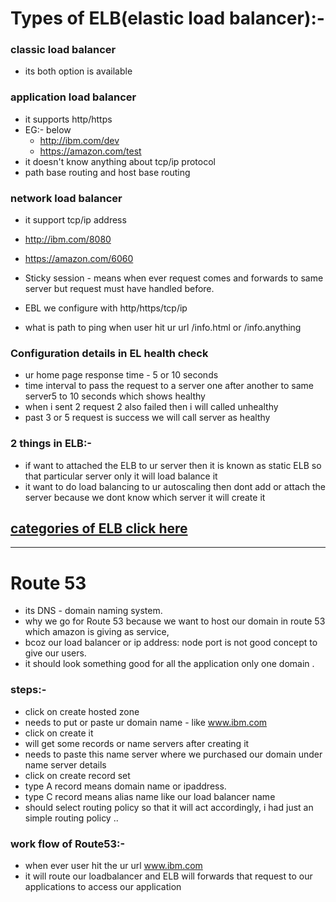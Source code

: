 # Types of ELB(elastic load balancer):-

 ### classic load balancer 
 * its both option is available 

 ### application load balancer
 * it supports http/https
 * EG:- below
      * http://ibm.com/dev
      * https://amazon.com/test
 * it doesn't know anything about tcp/ip protocol    
 * path base routing and host base routing   
 
 ### network load balancer
 * it support tcp/ip address 
 * http://ibm.com/8080
 * https://amazon.com/6060 

* Sticky session - means when ever request comes and forwards to same server but request must have handled before.      


* EBL we configure with http/https/tcp/ip

* what is path to ping when user hit ur url /info.html or /info.anything

### Configuration details in EL health check    

* ur home page response time - 5 or 10 seconds
* time interval to pass the request to a server one after another to same server5 to 10 seconds which shows healthy
* when i sent 2 request 2 also failed then i will called unhealthy
* past 3 or 5 request is success we will call server as healthy 


### 2 things in ELB:-
* if want to attached the ELB to ur server then it is known as static ELB so that particular server only it will load balance it
* it want to do load balancing to ur autoscaling then dont add or attach the server because we dont know which server it will create it 


 ## [categories of ELB click here](https://docs.aws.amazon.com/elasticloadbalancing/latest/userguide/what-is-load-balancing.html)
---

# Route 53

* its DNS - domain naming system.
* why we go for Route 53 because we want to host our domain in route 53 which amazon is giving as service, 
* bcoz our load balancer or ip address: node port is not good concept to give our users.
* it should look something good for all the application only one domain .

### steps:-
* click on create hosted zone
* needs to put or paste ur domain name - like www.ibm.com 
* click on create it 
* will get some records or name servers after creating it 
* needs to paste this name server where we purchased our domain under name server details 
* click on create record set 
* type A record means domain name or ipaddress.
* type C record means alias name like our load balancer name
* should select routing policy so that it will act accordingly, i had just an simple routing policy ..  

### work flow of Route53:-

* when ever user hit the ur url www.ibm.com
* it will route our loadbalancer and ELB will forwards that request to our applications to access our application 


